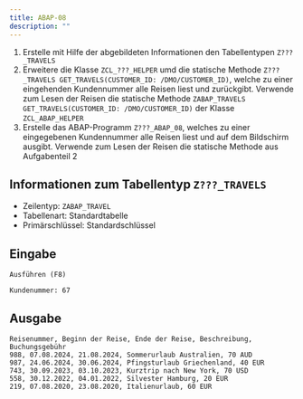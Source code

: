 ```yaml
---
title: ABAP-08
description: ""
---
```


1. Erstelle mit Hilfe der abgebildeten Informationen den Tabellentypen `Z???_TRAVELS`
2. Erweitere die Klasse `ZCL_???_HELPER` umd die statische Methode `Z???_TRAVELS GET_TRAVELS(CUSTOMER_ID: /DMO/CUSTOMER_ID)`, welche zu einer eingehenden Kundennummer alle Reisen liest und zurückgibt. Verwende zum Lesen der Reisen die statische Methode `ZABAP_TRAVELS GET_TRAVELS(CUSTOMER_ID: /DMO/CUSTOMER_ID)` der Klasse `ZCL_ABAP_HELPER`
3. Erstelle das ABAP-Programm `Z???_ABAP_08`, welches zu einer eingegebenen Kundennummer alle Reisen liest und auf dem Bildschirm ausgibt. Verwende zum Lesen der Reisen die statische Methode aus Aufgabenteil 2

## Informationen zum Tabellentyp `Z???_TRAVELS`

- Zeilentyp: `ZABAP_TRAVEL`
- Tabellenart: Standardtabelle
- Primärschlüssel: Standardschlüssel

## Eingabe

```
Ausführen (F8)

Kundenummer: 67
```

## Ausgabe

```
Reisenummer, Beginn der Reise, Ende der Reise, Beschreibung, Buchungsgebühr
988, 07.08.2024, 21.08.2024, Sommerurlaub Australien, 70 AUD
987, 24.06.2024, 30.06.2024, Pfingsturlaub Griechenland, 40 EUR
743, 30.09.2023, 03.10.2023, Kurztrip nach New York, 70 USD
558, 30.12.2022, 04.01.2022, Silvester Hamburg, 20 EUR
219, 07.08.2020, 23.08.2020, Italienurlaub, 60 EUR
```

